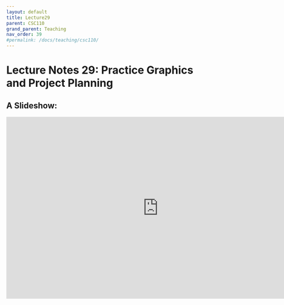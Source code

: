 ```yaml
---
layout: default
title: Lecture29
parent: CSC110
grand_parent: Teaching
nav_order: 39
#permalink: /docs/teaching/csc110/
---  
```

  

Lecture Notes 29: Practice Graphics and Project Planning
===========================================



A Slideshow:
---------------

<iframe src="https://docs.google.com/presentation/d/e/2PACX-1vSO9ZmF89T_K0dFExvhLlc1GgLJ3PZlMikWnBHnK7SHMONEgD8ILdRfveV_ShtlPP5_gXElM7YNktN3/embed?start=false&loop=false&delayms=60000" frameborder="0" width="800" height="479" allowfullscreen="true" mozallowfullscreen="true" webkitallowfullscreen="true"></iframe>